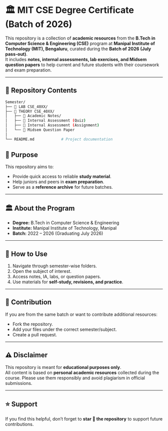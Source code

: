 # 🏛️ MIT CSE Degree Certificate (Batch of 2026)

This repository is a collection of **academic resources** from the **B.Tech in Computer Science & Engineering (CSE)** program at **Manipal Institute of Technology (MIT), Bengaluru**, curated during the **Batch of 2026 (July pass-out)**.  
It includes **notes, internal assessments, lab exercises, and Midsem question papers** to help current and future students with their coursework and exam preparation.  

---

## 📂 Repository Contents

```bash
Semester/
├── 📁 LAB CSE_40XX/           
├── 📁 THEORY CSE_40XX/             
│   ├── 📁 Academic Notes/     
│   ├── 📁 Internal Assessment (Quiz)
│   ├── 📁 Internal Assessment (Assignment)
│   └── 📁 Midsem Question Paper
│   
└── README.md            # Project documentation
```
## 🎯 Purpose
This repository aims to:
- Provide quick access to reliable **study material**.  
- Help juniors and peers in **exam preparation**.  
- Serve as a **reference archive** for future batches.  

---

## 🏛️ About the Program
- **Degree:** B.Tech in Computer Science & Engineering  
- **Institute:** Manipal Institute of Technology, Manipal  
- **Batch:** 2022 – 2026 (Graduating July 2026)  

---

## 📌 How to Use
1. Navigate through semester-wise folders.  
2. Open the subject of interest.  
3. Access notes, IA, labs, or question papers.  
4. Use materials for **self-study, revisions, and practice**.  

---

## 🤝 Contribution
If you are from the same batch or want to contribute additional resources:
- Fork the repository.  
- Add your files under the correct semester/subject.  
- Create a pull request.  

---

## ⚠️ Disclaimer
This repository is meant for **educational purposes only**.  
All content is based on **personal academic resources** collected during the course. Please use them responsibly and avoid plagiarism in official submissions.  

---

## ⭐ Support
If you find this helpful, don’t forget to **star 🌟 the repository** to support future contributions.  
